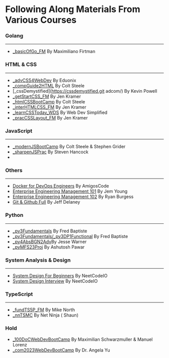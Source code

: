 # Following Along Materials From Various Courses

### Golang

---

- [_basicOfGo_FM](https://frontendmasters.com/courses/go-basics/)                                       By Maximiliano Firtman

### HTML & CSS

---
- [_advCSS4WebDev](https://www.udemy.com/course/advanced-css-for-web-developers/)                       By Eduonix
- [_compGuide2HTML](https://www.udemy.com/course/the-complete-guide-to-html/)                           By Colt Steele
- [_cssDemystified](https://cssdemystified.git adcom/)                                                        By Kevin Powell
- [_getStartCSS_FM](https://gettingstartedwith.css.education/)                                          By Jen Kramer
- [_htmlCSSBootCamp](https://www.udemy.com/course/html-and-css-bootcamp/)                               By Colt Steele
- [_interHTMLCSS_FM](https://semantics-selectors.css.education/index.html/)                             By Jen Kramer
- [_learnCSSToday_WDS](https://courses.webdevsimplified.com/learn-css-today/)                           By Web Dev Simplified
- [_pracCSSLayout_FM](https://practical.css.education/)                                                 By Jen Kramer

### JavaScript

---

- [_modernJSBootCamp](https://www.udemy.com/course/javascript-beginners-complete-tutorial/)             By Colt Steele & Stephen Grider
- [_sharpenJSPrac](https://www.udemy.com/course/javascript-practice-problems-sharpen-your-skills/)      By Steven Hancock
-

### Others

---

- [Docker for DevOps Engineers](https://www.amigoscode.dev/courses/docker)                              By AmigosCode
- [Enterprise Engineering Management 101](https://frontendmasters.com/courses/intro-management/)        By Jem Young
- [Enterprise Engineering Management 102](https://frontendmasters.com/courses/engineering-management/)  By Ryan Burgess
- [Git & Github Full](https://fireship.io/courses/git/)                                                 By Jeff Delaney

### Python

---

- [_py3Fundamentals](https://www.udemy.com/course/python3-fundamentals/)                                By Fred Baptiste
- [_py3Fundamentals/_py3DP1Functional](https://www.udemy.com/course/python-3-deep-dive-part-1/)         By Fred Baptiste
- [_py4AbsBGN2Adv](https://www.udemy.com/course/python-for-absolute-beginners-2023-beginner-to-advanced)By Jesse Warner
- [_pyMFS23Proj](https://www.udemy.com/course/python-masterclass-course/)                               By Ashutosh Pawar

### System Analysis & Design

---

- [System Design For Beginners](https://neetcode.io/courses/system-design-for-beginners/0)              By NeetCodeIO
- [System Design Interview](https://neetcode.io/courses/system-design-interview/0)                      By NeetCodeIO

### TypeScript

---

- [_fundTS5P_FM](https://frontendmasters.com/courses/typescript-v4/)                                    By Mike North
- [_nnTSMC](https://netninja.dev/p/typescript-masterclass)                                              By Net Ninja ( Shaun)


### Hold
- [_100DoCWebDevBootCamp](https://www.udemy.com/course/100-days-of-code-web-development-bootcamp/)      By Maximilian Schwarzmuller & Manuel Lorenz
- [_com2023WebDevBootCamp](https://www.udemy.com/course/the-complete-web-development-bootcamp/)         By Dr. Angela Yu